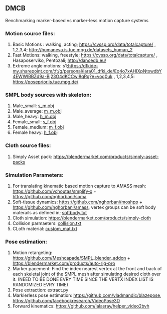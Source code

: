 ## DMCB
Benchmarking marker-based vs marker-less motion capture systems

### Motion source files:
  1. Basic Motions : walking, acting; https://cvssp.org/data/totalcapture/ , 1,2,3,4; http://humaneva.is.tue.mpg.de/datasets_human_2
  2. Fast Motions: walking, freestyle; https://cvssp.org/data/totalcapture/ , Hasaposerviko, Pentozali; http://dancedb.eu/
  3. Extreme angle motions: s1;https://dfkide-my.sharepoint.com/:f:/g/personal/lara01_dfki_de/Eo4o7xAHIXpNtowdbY4EWWIBBZd9a-Bj23O4dKCCwi8qRg?e=vog0uk , 1,2,3,4,5: https://poseprior.is.tue.mpg.de/

### SMPL body sources with skeleton:
  1. Male_small: [s_m.obj](https://github.com/lalasray/DMCB/edit/main/README.md#:~:text=s_m.obj,33)
  2. Male_average: [m_m.obj](https://github.com/lalasray/DMCB/edit/main/README.md#:~:text=m_M.obj,33)
  3. Male_heavy: [h_m.obj](https://github.com/lalasray/DMCB/edit/main/README.md#:~:text=h_m.obj,33)
  4. Female_small: [s_f.obj](https://github.com/lalasray/DMCB/edit/main/README.md#:~:text=s_f.obj,33)
  5. Female_medium: [m_f.obj](https://github.com/lalasray/DMCB/edit/main/README.md#:~:text=m_f.obj,33)
  6. Female heavy: [h_f.obj](https://github.com/lalasray/DMCB/edit/main/README.md#:~:text=h_f.obj,33)
     
### Cloth source files:
  1. Simply Asset pack: https://blendermarket.com/products/simply-asset-packs

### Simulation Parameters:
  1. For translating kinematic based motion capture to AMASS mesh: https://github.com/vchoutas/smplify-x + https://github.com/nghorbani/soma 
  2. Soft-tissue dynamics: https://github.com/nghorbani/moshpp + https://github.com/nghorbani/amass, vertex groups can be soft body materails as defined in; [softbody.txt](https://github.com/lalasray/DMCB/blob/main/README.md#:~:text=softbody.txt,Raw)
  3. Cloth simulation: https://blendermarket.com/products/simply-cloth
  4. Collision parmaeters: [collision.txt](https://github.com/lalasray/DMCB/blob/main/README.md#:~:text=collision.txt,Raw)
  5. CLoth material: [custom_mat.txt](https://github.com/lalasray/DMCB/blob/main/README.md#:~:text=custom_mat.txt,Raw)
     
### Pose estimation:
  1. Motion retargeting: https://github.com/Meshcapade/SMPL_blender_addon + https://blendermarket.com/products/auto-rig-pro
  2. Marker pacement: Find the index nearest vertex at the front and back of each skeletal joint of the SMPL mesh after simulating desired cloth over it. (NEED TO BE DONE EVRY TIME SINCE THE VERTX INDEX LIST IS RANDOMIZED EVRY TIME)
  3. Pose extraction: extract.py
  4. Marklerless pose estimation: https://github.com/vladmandic/blazepose, https://github.com/facebookresearch/VideoPose3D
  5. Forward kinematics: https://github.com/lalasray/helper_video2bvh

